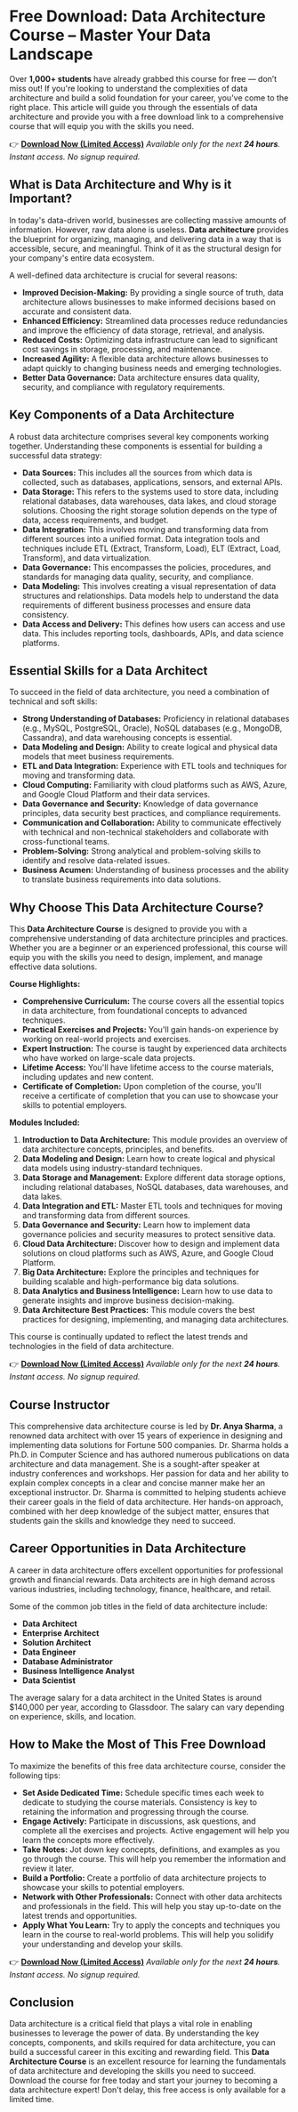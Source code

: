 # Free Download: Data Architecture Course – Master Your Data Landscape

Over **1,000+ students** have already grabbed this course for free — don’t miss out!
If you're looking to understand the complexities of data architecture and build a solid foundation for your career, you've come to the right place. This article will guide you through the essentials of data architecture and provide you with a free download link to a comprehensive course that will equip you with the skills you need.

👉 [**Download Now (Limited Access)**](https://udemywork.com/data-architecture-course)
_Available only for the next **24 hours**. Instant access. No signup required._

## What is Data Architecture and Why is it Important?

In today's data-driven world, businesses are collecting massive amounts of information. However, raw data alone is useless. **Data architecture** provides the blueprint for organizing, managing, and delivering data in a way that is accessible, secure, and meaningful. Think of it as the structural design for your company's entire data ecosystem.

A well-defined data architecture is crucial for several reasons:

*   **Improved Decision-Making:** By providing a single source of truth, data architecture allows businesses to make informed decisions based on accurate and consistent data.
*   **Enhanced Efficiency:** Streamlined data processes reduce redundancies and improve the efficiency of data storage, retrieval, and analysis.
*   **Reduced Costs:** Optimizing data infrastructure can lead to significant cost savings in storage, processing, and maintenance.
*   **Increased Agility:** A flexible data architecture allows businesses to adapt quickly to changing business needs and emerging technologies.
*   **Better Data Governance:** Data architecture ensures data quality, security, and compliance with regulatory requirements.

## Key Components of a Data Architecture

A robust data architecture comprises several key components working together. Understanding these components is essential for building a successful data strategy:

*   **Data Sources:** This includes all the sources from which data is collected, such as databases, applications, sensors, and external APIs.
*   **Data Storage:** This refers to the systems used to store data, including relational databases, data warehouses, data lakes, and cloud storage solutions. Choosing the right storage solution depends on the type of data, access requirements, and budget.
*   **Data Integration:** This involves moving and transforming data from different sources into a unified format. Data integration tools and techniques include ETL (Extract, Transform, Load), ELT (Extract, Load, Transform), and data virtualization.
*   **Data Governance:** This encompasses the policies, procedures, and standards for managing data quality, security, and compliance.
*   **Data Modeling:** This involves creating a visual representation of data structures and relationships. Data models help to understand the data requirements of different business processes and ensure data consistency.
*   **Data Access and Delivery:** This defines how users can access and use data. This includes reporting tools, dashboards, APIs, and data science platforms.

## Essential Skills for a Data Architect

To succeed in the field of data architecture, you need a combination of technical and soft skills:

*   **Strong Understanding of Databases:** Proficiency in relational databases (e.g., MySQL, PostgreSQL, Oracle), NoSQL databases (e.g., MongoDB, Cassandra), and data warehousing concepts is essential.
*   **Data Modeling and Design:** Ability to create logical and physical data models that meet business requirements.
*   **ETL and Data Integration:** Experience with ETL tools and techniques for moving and transforming data.
*   **Cloud Computing:** Familiarity with cloud platforms such as AWS, Azure, and Google Cloud Platform and their data services.
*   **Data Governance and Security:** Knowledge of data governance principles, data security best practices, and compliance requirements.
*   **Communication and Collaboration:** Ability to communicate effectively with technical and non-technical stakeholders and collaborate with cross-functional teams.
*   **Problem-Solving:** Strong analytical and problem-solving skills to identify and resolve data-related issues.
*   **Business Acumen:** Understanding of business processes and the ability to translate business requirements into data solutions.

## Why Choose This Data Architecture Course?

This **Data Architecture Course** is designed to provide you with a comprehensive understanding of data architecture principles and practices. Whether you are a beginner or an experienced professional, this course will equip you with the skills you need to design, implement, and manage effective data solutions.

**Course Highlights:**

*   **Comprehensive Curriculum:** The course covers all the essential topics in data architecture, from foundational concepts to advanced techniques.
*   **Practical Exercises and Projects:** You'll gain hands-on experience by working on real-world projects and exercises.
*   **Expert Instruction:** The course is taught by experienced data architects who have worked on large-scale data projects.
*   **Lifetime Access:** You'll have lifetime access to the course materials, including updates and new content.
*   **Certificate of Completion:** Upon completion of the course, you'll receive a certificate of completion that you can use to showcase your skills to potential employers.

**Modules Included:**

1.  **Introduction to Data Architecture:** This module provides an overview of data architecture concepts, principles, and benefits.
2.  **Data Modeling and Design:** Learn how to create logical and physical data models using industry-standard techniques.
3.  **Data Storage and Management:** Explore different data storage options, including relational databases, NoSQL databases, data warehouses, and data lakes.
4.  **Data Integration and ETL:** Master ETL tools and techniques for moving and transforming data from different sources.
5.  **Data Governance and Security:** Learn how to implement data governance policies and security measures to protect sensitive data.
6.  **Cloud Data Architecture:** Discover how to design and implement data solutions on cloud platforms such as AWS, Azure, and Google Cloud Platform.
7.  **Big Data Architecture:** Explore the principles and techniques for building scalable and high-performance big data solutions.
8.  **Data Analytics and Business Intelligence:** Learn how to use data to generate insights and improve business decision-making.
9.  **Data Architecture Best Practices:** This module covers the best practices for designing, implementing, and managing data architectures.

This course is continually updated to reflect the latest trends and technologies in the field of data architecture.

👉 [**Download Now (Limited Access)**](https://udemywork.com/data-architecture-course)
_Available only for the next **24 hours**. Instant access. No signup required._

## Course Instructor

This comprehensive data architecture course is led by **Dr. Anya Sharma**, a renowned data architect with over 15 years of experience in designing and implementing data solutions for Fortune 500 companies. Dr. Sharma holds a Ph.D. in Computer Science and has authored numerous publications on data architecture and data management. She is a sought-after speaker at industry conferences and workshops. Her passion for data and her ability to explain complex concepts in a clear and concise manner make her an exceptional instructor. Dr. Sharma is committed to helping students achieve their career goals in the field of data architecture. Her hands-on approach, combined with her deep knowledge of the subject matter, ensures that students gain the skills and knowledge they need to succeed.

## Career Opportunities in Data Architecture

A career in data architecture offers excellent opportunities for professional growth and financial rewards. Data architects are in high demand across various industries, including technology, finance, healthcare, and retail.

Some of the common job titles in the field of data architecture include:

*   **Data Architect**
*   **Enterprise Architect**
*   **Solution Architect**
*   **Data Engineer**
*   **Database Administrator**
*   **Business Intelligence Analyst**
*   **Data Scientist**

The average salary for a data architect in the United States is around $140,000 per year, according to Glassdoor. The salary can vary depending on experience, skills, and location.

## How to Make the Most of This Free Download

To maximize the benefits of this free data architecture course, consider the following tips:

*   **Set Aside Dedicated Time:** Schedule specific times each week to dedicate to studying the course materials. Consistency is key to retaining the information and progressing through the course.
*   **Engage Actively:** Participate in discussions, ask questions, and complete all the exercises and projects. Active engagement will help you learn the concepts more effectively.
*   **Take Notes:** Jot down key concepts, definitions, and examples as you go through the course. This will help you remember the information and review it later.
*   **Build a Portfolio:** Create a portfolio of data architecture projects to showcase your skills to potential employers.
*   **Network with Other Professionals:** Connect with other data architects and professionals in the field. This will help you stay up-to-date on the latest trends and opportunities.
*   **Apply What You Learn:** Try to apply the concepts and techniques you learn in the course to real-world problems. This will help you solidify your understanding and develop your skills.

👉 [**Download Now (Limited Access)**](https://udemywork.com/data-architecture-course)
_Available only for the next **24 hours**. Instant access. No signup required._

## Conclusion

Data architecture is a critical field that plays a vital role in enabling businesses to leverage the power of data. By understanding the key concepts, components, and skills required for data architecture, you can build a successful career in this exciting and rewarding field. This **Data Architecture Course** is an excellent resource for learning the fundamentals of data architecture and developing the skills you need to succeed. Download the course for free today and start your journey to becoming a data architecture expert! Don't delay, this free access is only available for a limited time.
